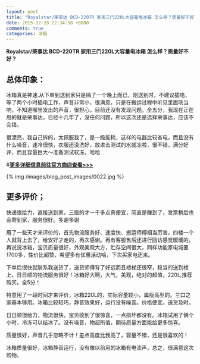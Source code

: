 ```yaml
---
layout: post
title: "Royalstar/荣事达 BCD-220TR 家用三门220L大容量电冰箱 怎么样？质量好不好？"
date: 2015-12-28 22:34:58 +0800
comments: true
categories: 冰箱
---
```


**Royalstar/荣事达 BCD-220TR 家用三门220L大容量电冰箱 怎么样？质量好不好？**

## 总体印象：

冰箱真是神速.从下单到送到家只是隔了一个晚上而已，刚送到时，不建议插电，等了两个小时插电工作，声音非常小，很满意，只是在搬运过程中听见里面咣当响，不知道哪里发出的声音，很担心，目前还没有发现问题。全五分，我现在正在用的就是荣事达，已经十几年了，没任何问题，所以这次还是选择荣事达，应该不会错。

很漂亮，我自己拆的，太佩服我了，是一级能耗，这样的电器比较省电，而且没有什么噪音，速冷很快，衣服还没洗好，放进去测试的水就冻啦，很不错，满分好评，而且容量巨大～准备测试软冻，哈哈

#[**更多详细信息前往官方商店查看>>>**](http://redirect.simba.taobao.com/rd?w=unionnojs&f=http%3A%2F%2Fai.taobao.com%2Fauction%2Fedetail.htm%3Fe%3D8CHQtuLKWM66k0Or%252B%252BH4tHihERVrKtz2LkbXnAd2OqmLltG5xFicOdXrTUTgh9sMDPIwxrc30rgx5xFFx04TddwPqZtsoXfgqLKJiCwc7I6msqdEeVczj3nayBoLCgTwN1nVsBANISAgzOL4ZjXFmg%253D%253D%26ptype%3D100010%26from%3Dbasic&k=5ccfdb950740ca16&c=un&b=alimm_0&p=mm_109581374_12296429_46532450)

<!--More-->

{% img /images/blog_post_images/0022.jpg %}

## 更多评价；

快递很给力，直接送到家，三层的才一千多点真便宜，简直是赚到了，发票稍后也会寄到家，服务很好。多谢多谢

用了一些天才来评价的，首先物流服务好、速度快、搬运师傅相当厉害，四楼一个人就背上去了，给安好才走的，再次感谢。再有客服售后还进行回访感觉暖暖的。再说说冰箱，宝贝质量很好，外观美观大方，贮存空间很大，同样功能家电城要1700多，性价比超赞，希望多有优惠活动哈，下次买家电还来。

下单后很快就联系我送货了，送货师傅背了好远而且楼梯还很窄，稳当的送到楼上，日日顺的物流服务很好！冰箱好大啊，大气，美观，绝对的超值，220L,推荐购买。全5分！

特意用了一段时间才来评价，冰箱220L的，实际容量较小，属瘦高型的。三口之家基本够用。冰箱比较轻巧，静音效果好，运行没有噪音。价格便宜。送货及时。

日日顺很给力，物流很快，宝贝收到了很惊喜，一点损坏都没有。冰箱试用了俩个小时，冷冻可以结冰了。没有噪音，物超所值，期待质量方面能给更多惊喜。

质量很好，声音几乎忽略不计！差点高度比我高了，容量不错，还是很喜欢的！

冰箱质量很好，冰箱静音运行，没有像以前用的冰箱有电流声，总之，很满意这次购物。
